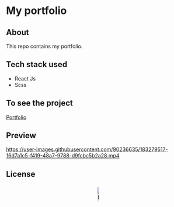 # My portfolio 

## About
 This repo contains my portfolio.
 
## Tech stack used

- React Js
- Scss

## To see the project

[Portfolio](https://pritam-sarbajna-portfolio.netlify.app/)

## Preview 


https://user-images.githubusercontent.com/90236635/183279517-16d7a1c5-f419-48a7-9788-d9fcbc5b2a28.mp4



## License

<h3 align="center"><a href="https://github.com/PritamSarbajna/my-portfolio-website/blob/main/LICENSE"> <img src="https://user-images.githubusercontent.com/90236635/184277861-b0980743-f739-4f08-9b2f-bcc296267c90.png" alt="MIT" width="10%" /> </a></h3>
